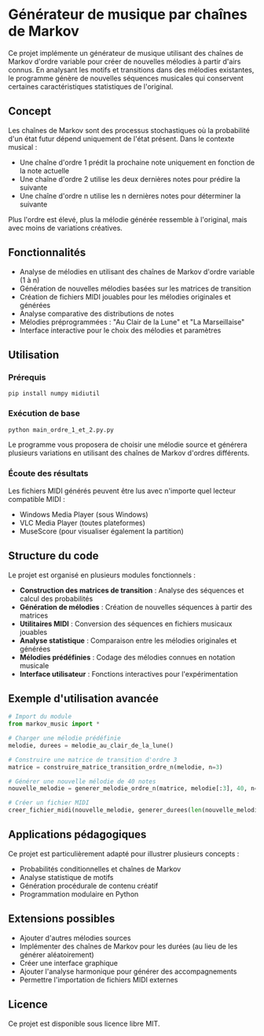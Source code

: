 # Générateur de musique par chaînes de Markov

Ce projet implémente un générateur de musique utilisant des chaînes de Markov d'ordre variable pour créer de nouvelles mélodies à partir d'airs connus. En analysant les motifs et transitions dans des mélodies existantes, le programme génère de nouvelles séquences musicales qui conservent certaines caractéristiques statistiques de l'original.

## Concept

Les chaînes de Markov sont des processus stochastiques où la probabilité d'un état futur dépend uniquement de l'état présent. Dans le contexte musical :
- Une chaîne d'ordre 1 prédit la prochaine note uniquement en fonction de la note actuelle
- Une chaîne d'ordre 2 utilise les deux dernières notes pour prédire la suivante
- Une chaîne d'ordre n utilise les n dernières notes pour déterminer la suivante

Plus l'ordre est élevé, plus la mélodie générée ressemble à l'original, mais avec moins de variations créatives.

## Fonctionnalités

- Analyse de mélodies en utilisant des chaînes de Markov d'ordre variable (1 à n)
- Génération de nouvelles mélodies basées sur les matrices de transition
- Création de fichiers MIDI jouables pour les mélodies originales et générées
- Analyse comparative des distributions de notes
- Mélodies préprogrammées : "Au Clair de la Lune" et "La Marseillaise"
- Interface interactive pour le choix des mélodies et paramètres

## Utilisation

### Prérequis

```
pip install numpy midiutil
```

### Exécution de base

```python
python main_ordre_1_et_2.py.py
```

Le programme vous proposera de choisir une mélodie source et générera plusieurs variations en utilisant des chaînes de Markov d'ordres différents.

### Écoute des résultats

Les fichiers MIDI générés peuvent être lus avec n'importe quel lecteur compatible MIDI :
- Windows Media Player (sous Windows)
- VLC Media Player (toutes plateformes)
- MuseScore (pour visualiser également la partition)

## Structure du code

Le projet est organisé en plusieurs modules fonctionnels :

- **Construction des matrices de transition** : Analyse des séquences et calcul des probabilités
- **Génération de mélodies** : Création de nouvelles séquences à partir des matrices
- **Utilitaires MIDI** : Conversion des séquences en fichiers musicaux jouables
- **Analyse statistique** : Comparaison entre les mélodies originales et générées
- **Mélodies prédéfinies** : Codage des mélodies connues en notation musicale
- **Interface utilisateur** : Fonctions interactives pour l'expérimentation

## Exemple d'utilisation avancée

```python
# Import du module
from markov_music import *

# Charger une mélodie prédéfinie
melodie, durees = melodie_au_clair_de_la_lune()

# Construire une matrice de transition d'ordre 3
matrice = construire_matrice_transition_ordre_n(melodie, n=3)

# Générer une nouvelle mélodie de 40 notes
nouvelle_melodie = generer_melodie_ordre_n(matrice, melodie[:3], 40, n=3)

# Créer un fichier MIDI
creer_fichier_midi(nouvelle_melodie, generer_durees(len(nouvelle_melodie)), tempo=120, nom_fichier="nouvelle_melodie.mid")
```

## Applications pédagogiques

Ce projet est particulièrement adapté pour illustrer plusieurs concepts :
- Probabilités conditionnelles et chaînes de Markov
- Analyse statistique de motifs
- Génération procédurale de contenu créatif
- Programmation modulaire en Python

## Extensions possibles

- Ajouter d'autres mélodies sources
- Implémenter des chaînes de Markov pour les durées (au lieu de les générer aléatoirement)
- Créer une interface graphique
- Ajouter l'analyse harmonique pour générer des accompagnements
- Permettre l'importation de fichiers MIDI externes

## Licence

Ce projet est disponible sous licence libre MIT.
